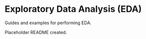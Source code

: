 # Exploratory Data Analysis (EDA)

Guides and examples for performing EDA.

Placeholder README created.
